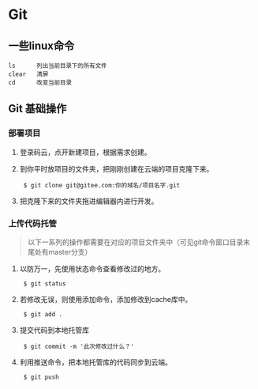 # Git

## 一些linux命令

	ls		列出当前目录下的所有文件
	clear	清屏
	cd		改变当前目录 

## Git 基础操作

### 部署项目

1. 登录码云，点开新建项目，根据需求创建。

2. 到你平时放项目的文件夹，把刚刚创建在云端的项目克隆下来。

		$ git clone git@gitee.com:你的域名/项目名字.git 

3. 把克隆下来的文件夹拖进编辑器内进行开发。

### 上传代码托管
> 以下一系列的操作都需要在对应的项目文件夹中（可见git命令窗口目录末尾处有master分支）

1. 以防万一，先使用状态命令查看修改过的地方。

		$ git status

2. 若修改无误，则使用添加命令，添加修改到cache库中。

		$ git add .

3. 提交代码到本地托管库

		$ git commit -m '此次修改过什么？'

4. 利用推送命令，把本地托管库的代码同步到云端。

		$ git push
